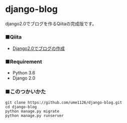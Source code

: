 
# django-blog

django2.0でブログを作るQiitaの完成版です。


### ■Qiita
* [Django2.0でブログの作成](https://qiita.com/ume1126/items/323e6dbbb886acb3d575)



### ■Requirement
* Python 3.6
* Django 2.0

### ■このつかいかた
```
git clone https://github.com/ume1126/django-blog.git
cd django-blog
python manage.py migrate
python manage.py runserver
```
